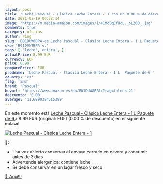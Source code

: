 ```yaml
---
layout: post
title: 'Leche Pascual - Clásica Leche Entera - 1 con un 0.00 % de descuento'
date: 2021-02-19 06:58:14
image: 'https://m.media-amazon.com/images/I/41MoBqEfUcL._SL200_.jpg'
comments: true
category: ofertas
author: ring
slug: 'B01DUW8BPA-es Leche Pascual - Clásica Leche Entera - 1 L Paquete de 6'
sku: 'B01DUW8BPA-es'
tags: [ 'leche','entera', ]
actualPrice: 8.99 EUR
currency: EUR
price: 8.99
comparePrice:  EUR
prodname: 'Leche Pascual - Clásica Leche Entera - 1 L  Paquete de 6 '
country: 'es'
flag: '🇪🇸'
brand: 'Pascual'
buyurl: 'https://www.amazon.es/dp/B01DUW8BPA/?tag=tolees-21'
descuento: '0.00'
average: '11.6890384615389'
---
```


En este momento está [Leche Pascual - Clásica Leche Entera - 1 L  Paquete de 6 ](https://www.amazon.es/dp/B01DUW8BPA/?tag=tolees-21) a 8.99 EUR (original:  EUR) (0.00 %  de descuento) en el siguiente enlace!

[![Leche Pascual - Clásica Leche Entera - 1](https://m.media-amazon.com/images/I/41MoBqEfUcL._SL200_.jpg)](https://www.amazon.es/dp/B01DUW8BPA/?tag=tolees-21)

🔎:

- Una vez abierto conservar el envase cerrado en nevera y consumir antes de 3 días
- Advertencia alergénica: contiene leche
- Se debe conservar en un lugar fresco y seco

[🛒 Aquí!!!](https://www.amazon.es/dp/B01DUW8BPA/?tag=tolees-21)
